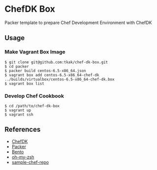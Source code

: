 ChefDK Box
==========

Packer template to prepare Chef Development Environment with ChefDK

## Usage

### Make Vagrant Box Image

```
$ git clone git@github.com:tkak/chef-dk-box.git
$ cd packer
$ packer build centos-6.5-x86_64.json
$ vagrant box add centos-6.5-x86_64-chef-dk ../builds/virtualbox/centos-6.5-x86_64-chef-dk.box
$ vagrant box list
```

### Develop Chef Cookbook

```
$ cd /path/to/chef-dk-box
$ vagrant up
$ vagrant ssh
```

## References

* [ChefDK](http://downloads.getchef.com/chef-dk/)
* [Packer](http://www.packer.io/)
* [Bento](https://github.com/opscode/bento)
* [oh-my-zsh](https://github.com/robbyrussell/oh-my-zsh)
* [sample-chef-repo](https://github.com/tkak/sample-chef-repo)

